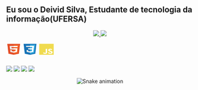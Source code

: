 ##  Eu sou o Deivid Silva, Estudante de tecnologia da informação(UFERSA)
</div>

<div align="center">
  <a href="https://github.com/deivsilv">
    <img height="150em" src="https://github-readme-stats.vercel.app/api?username=deivsilv&count_private=true&include_all_commits=true&show_icons=true&theme=dracula&hide_border=false&show_owner=true"/>
    <img height="150em" src="https://github-readme-stats.vercel.app/api/top-langs/?username=deivsilv&theme=dracula&hide_border=false&&layout=compact"/>
   
  </a>
</div>

<div style="display: inline_block"><br>
       <img align="center" alt="Rafa-HTML" height="30" width="40" 
           src="https://raw.githubusercontent.com/devicons/devicon/master/icons/html5/html5-original.svg">
       <img align="center" alt="Rafa-CSS" height="30" width="40" 
           src="https://raw.githubusercontent.com/devicons/devicon/master/icons/css3/css3-original.svg">
    <img align="center" alt="Js" height="30" width="40" src="https://raw.githubusercontent.com/devicons/devicon/master/icons/javascript/javascript-plain.svg">

</div>

  ##
 
<div> 
  <a href="https://instagram.com/deiv.silv" target="_blank"><img src="https://img.shields.io/badge/-Instagram-%23E4405F?style=for-the-badge&logo=instagram&logoColor=white" target="_blank"></a>
 	<a href="https://www.twitch.tv/deivu_66" target="_blank"><img src="https://img.shields.io/badge/Twitch-9146FF?style=for-the-badge&logo=twitch&logoColor=white" target="_blank"></a>
  <a href="https://discord.gg/deivboy #9389" target="_blank"><img src="https://img.shields.io/badge/Discord-7289DA?style=for-the-badge&logo=discord&logoColor=white" target="_blank"></a> 
  <a href = "mailto: warsdvd@gmail.com"><img src="https://img.shields.io/badge/-Gmail-%23333?style=for-the-badge&logo=gmail&logoColor=white" target="_blank"></a>
</div>

<div align="center">

  ![Snake animation](https://github.com/danielbped/danielbped/blob/output/github-contribution-grid-snake.svg)
  
</div>
